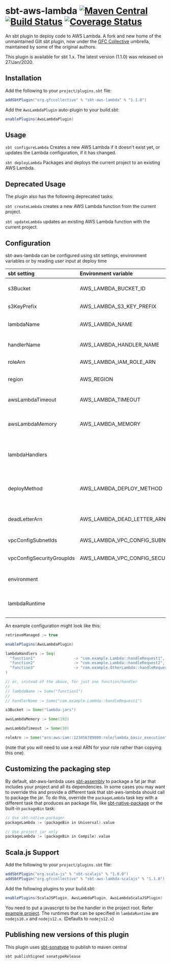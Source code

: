 # sbt-aws-lambda [![Maven Central](https://maven-badges.herokuapp.com/maven-central/org.gfccollective/sbt-aws-lambda/badge.svg?style=plastic)](https://maven-badges.herokuapp.com/maven-central/org.gfccollective/sbt-aws-lambda) [![Build Status](https://github.com/gfc-collective/sbt-aws-lambda/workflows/Scala%20CI/badge.svg)](https://github.com/gfc-collective/sbt-aws-lambda/actions) [![Coverage Status](https://coveralls.io/repos/gfc-collective/sbt-aws-lambda/badge.svg?branch=master&service=github)](https://coveralls.io/github/gfc-collective/sbt-aws-lambda?branch=master)

An sbt plugin to deploy code to AWS Lambda.
A fork and new home of the unmaintained Gilt sbt plugin, now under the [GFC Collective](https://github.com/gfc-collective) umbrella, maintained by some of the original authors.

This plugin is available for sbt 1.x. The latest version (1.1.0) was released on 27/Jan/2020.

Installation
------------

Add the following to your `project/plugins.sbt` file:

```scala
addSbtPlugin("org.gfccollective" % "sbt-aws-lambda" % "1.1.0")
```

Add the `AwsLambdaPlugin` auto-plugin to your build.sbt:

```scala
enablePlugins(AwsLambdaPlugin)
```



Usage
-------------

`sbt configureLambda` Creates a new AWS Lambda if it doesn't exist yet, or updates the Lambda configuration, if it has changed.

`sbt deployLambda` Packages and deploys the current project to an existing AWS Lambda.

Deprecated Usage
-------------

The plugin also has the following deprecated tasks:

`sbt createLambda` creates a new AWS Lambda function from the current project.

`sbt updateLambda` updates an existing AWS Lambda function with the current project.


Configuration
-------------

sbt-aws-lambda can be configured using sbt settings, environment variables or by reading user input at deploy time

| sbt setting   | Environment variable      |  Description |
|:----------|:----------|:---------------|
| s3Bucket |  AWS_LAMBDA_BUCKET_ID | The name of an S3 bucket where the lambda code will be stored |
| s3KeyPrefix | AWS_LAMBDA_S3_KEY_PREFIX | The prefix to the S3 key where the jar will be uploaded |
| lambdaName |    AWS_LAMBDA_NAME   |   The name to use for this AWS Lambda function. Defaults to the project name |
| handlerName | AWS_LAMBDA_HANDLER_NAME |    Java class name and method to be executed, e.g. `com.example.Lambda::myMethod` |
| roleArn | AWS_LAMBDA_IAM_ROLE_ARN |The [ARN](http://docs.aws.amazon.com/general/latest/gr/aws-arns-and-namespaces.html "AWS ARN documentation") of an [IAM](https://aws.amazon.com/iam/ "AWS IAM documentation") role to use when creating a new Lambda |
| region |  AWS_REGION | The name of the AWS region to connect to. Defaults to `us-east-1` |
| awsLambdaTimeout | AWS_LAMBDA_TIMEOUT | The Lambda timeout in seconds (1-900). Defaults to AWS default. |
| awsLambdaMemory | AWS_LAMBDA_MEMORY | The amount of memory in MB for the Lambda function (128-1536, multiple of 64). Defaults to AWS default. |
| lambdaHandlers |              | Sequence of Lambda names to handler functions (for multiple lambda methods per project). Overrides `lambdaName` and `handlerName` if present. | 
| deployMethod | AWS_LAMBDA_DEPLOY_METHOD | The preferred method for uploading the jar, either `S3` for uploading to AWS S3 or `DIRECT` for direct upload to AWS Lambda |
| deadLetterArn | AWS_LAMBDA_DEAD_LETTER_ARN | The [ARN](http://docs.aws.amazon.com/general/latest/gr/aws-arns-and-namespaces.html "AWS ARN documentation") of the Lambda function's dead letter SQS queue or SNS topic, to receive unprocessed messages |
| vpcConfigSubnetIds | AWS_LAMBDA_VPC_CONFIG_SUBNET_IDS | Comma separated list of subnet IDs for the VPC |
| vpcConfigSecurityGroupIds | AWS_LAMBDA_VPC_CONFIG_SECURITY_GROUP_IDS | Comma separated list of security group IDs for the VPC |
| environment  |                | Seq[(String, String)] of environment variables to set in the lambda function |
| lambdaRuntime | | The [Lambda Runtime](https://docs.aws.amazon.com/lambda/latest/dg/lambda-runtimes.html#w501aac27c33 "Runtime documentation") to use. Currently supported values are "java8" and "java11". Default is "java8" |

An example configuration might look like this:


```scala
retrieveManaged := true

enablePlugins(AwsLambdaPlugin)

lambdaHandlers := Seq(
  "function1"                 -> "com.example.Lambda::handleRequest1",
  "function2"                 -> "com.example.Lambda::handleRequest2",
  "function3"                 -> "com.example.OtherLambda::handleRequest3"
)

// or, instead of the above, for just one function/handler
//
// lambdaName := Some("function1")
//
// handlerName := Some("com.example.Lambda::handleRequest1")

s3Bucket := Some("lambda-jars")

awsLambdaMemory := Some(192)

awsLambdaTimeout := Some(30)

roleArn := Some("arn:aws:iam::123456789000:role/lambda_basic_execution")

```
(note that you will need to use a real ARN for your role rather than copying this one).


Customizing the packaging step
------------------------------

By default, sbt-aws-lambda uses [sbt-assembly](https://github.com/sbt/sbt-assembly) to package a fat jar that includes your project and all its dependencies. 
In some cases you may want to override this and provide a different task that sbt-aws-lambda should call to package the jar. To do this, override the `packageLambda` task key with a different task that produces an package file, 
like [sbt-native-package](https://github.com/sbt/sbt-native-packager) or the built-in `packageBin` task:

```scala
// Use sbt-native-packager
packageLambda := (packageBin in Universal).value

``` 
```scala
// Use project jar only
packageLambda := (packageBin in Compile).value

``` 

Scala.js Support
------------------------------
Add the following to your `project/plugins.sbt` file:

```scala
addSbtPlugin("org.scala-js" % "sbt-scalajs" % "1.0.0")
addSbtPlugin("org.gfccollective" % "sbt-aws-lambda-scalajs" % "1.1.0")
```

Add the following plugins to your build.sbt:

```scala
enablePlugins(ScalaJSPlugin, AwsLambdaPlugin, AwsLambdaScalaJSPlugin)
```

You need to put a javascript to be the handler in the project root. Refer [example project](scalajsPlugin/example).
The runtimes that can be specified in `lambdaRuntime` are` nodejs10.x` and `nodejs12.x`. (Defaults to `nodejs12.x`)
 
Publishing new versions of this plugin
--------------------------------------

This plugin uses [sbt-sonatype](https://github.com/xerial/sbt-sonatype) to publish to maven central

```
sbt publishSigned sonatypeRelease
```
